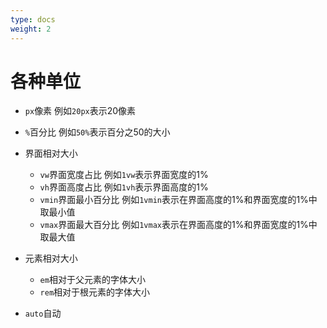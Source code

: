 ```yaml
---
type: docs
weight: 2
---
```


# 各种单位

- `px`像素
  例如`20px`表示20像素
- `%`百分比
  例如`50%`表示百分之50的大小
- 界面相对大小
  - `vw`界面宽度占比
    例如`1vw`表示界面宽度的1%
  - `vh`界面高度占比
    例如`1vh`表示界面高度的1%
  - `vmin`界面最小百分比
    例如`1vmin`表示在界面高度的1%和界面宽度的1%中取最小值
  - `vmax`界面最大百分比
    例如`1vmax`表示在界面高度的1%和界面宽度的1%中取最大值

- 元素相对大小
  - `em`相对于父元素的字体大小
  - `rem`相对于根元素的字体大小
- `auto`自动